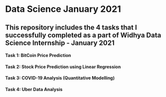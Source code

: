# Data Science January 2021
## This repository includes the 4 tasks that I successfully completed as a part of Widhya Data Science Internship - January 2021

#### Task 1: BitCoin Price Prediction
#### Task 2: Stock Price Prediction using Linear Regression
#### Task 3: COVID-19 Analysis (Quantitative Modelling)
#### Task 4: Uber Data Analysis
